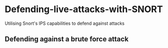 # Defending-live-attacks-with-SNORT
Utilising Snort's IPS capabilities to defend against attacks

## Defending against a brute force attack



